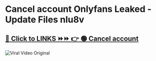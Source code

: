 
 # Cancel account Onlyfans Leaked - Update Files nlu8v

## <h2><a href="https://clipsfans.com/Cancel_account&ref=git">🔗 Click to LINKS ⏩⏩ 👉 🟢 Cancel account </a></h2>

<a href="https://clipsfans.com/Cancel_account&ref=git" rel="nofollow" data-target="animated-image.originalLink"><img src="https://i.ibb.co.com/xMMVF88/686577567.gif" alt="Viral Video Original" style="max-width: 100%; display: inline-block;" data-target="animated-image.originalImage"></a>

